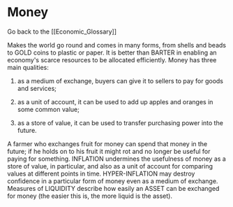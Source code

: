 # Money

Go back to the [[Economic_Glossary]]


Makes the world go round and comes in many forms, from shells and beads to GOLD coins to plastic or paper. It is better than BARTER in enabling an economy's scarce resources to be allocated efficiently. Money has three main qualities:

1. as a medium of exchange, buyers can give it to sellers to pay for goods and services;

2. as a unit of account, it can be used to add up apples and oranges in some common value;

3. as a store of value, it can be used to transfer purchasing power into the future.

A farmer who exchanges fruit for money can spend that money in the future; if he holds on to his fruit it might rot and no longer be useful for paying for something. INFLATION undermines the usefulness of money as a store of value, in particular, and also as a unit of account for comparing values at different points in time. HYPER-INFLATION may destroy confidence in a particular form of money even as a medium of exchange. Measures of LIQUIDITY describe how easily an ASSET can be exchanged for money (the easier this is, the more liquid is the asset).


